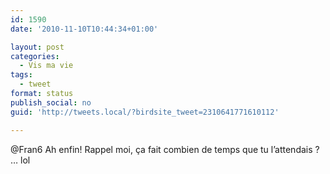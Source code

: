 ```yaml
---
id: 1590
date: '2010-11-10T10:44:34+01:00'

layout: post
categories:
  - Vis ma vie
tags:
  - tweet
format: status
publish_social: no
guid: 'http://tweets.local/?birdsite_tweet=2310641771610112'

---
```


@Fran6 Ah enfin! Rappel moi, ça fait combien de temps que tu l’attendais ? … lol